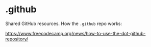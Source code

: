 # .github

Shared GitHub resources. How the `.github` repo works:

https://www.freecodecamp.org/news/how-to-use-the-dot-github-repository/
